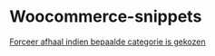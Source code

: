 # Woocommerce-snippets

[Forceer afhaal indien bepaalde categorie is gekozen](../blob/master/LICENSE)
